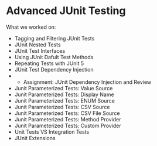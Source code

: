 # Advanced JUnit Testing
What we worked on:
- Tagging and Filtering JUnit Tests
- JUnit Nested Tests
- JUnit Test Interfaces
- Using JUnit Dafult Test Methods
- Repeating Tests with JUnit 5
- JUnit Test Dependency Injection
- * Assignment: JUnit Dependency Injection and Review
- Junit Parameterized Tests: Value Source
- Junit Parameterized Tests: Display Name
- Junit Parameterized Tests: ENUM Source
- Junit Parameterized Tests: CSV Source
- Junit Parameterized Tests: CSV File Source
- Junit Parameterized Tests: Method Provider
- Junit Parameterized Tests: Custom Provider
- Unit Tests VS Integration Tests
- JUnit Extensions
